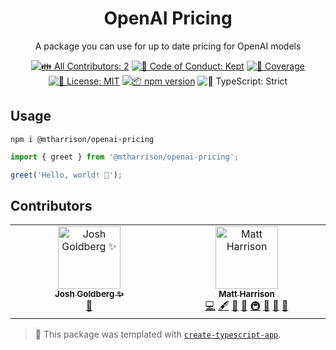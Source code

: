 <h1 align="center">OpenAI Pricing</h1>

<p align="center">A package you can use for up to date pricing for OpenAI models</p>

<p align="center">
	<!-- prettier-ignore-start -->
	<!-- ALL-CONTRIBUTORS-BADGE:START - Do not remove or modify this section -->
	<a href="#contributors" target="_blank"><img alt="👪 All Contributors: 2" src="https://img.shields.io/badge/%F0%9F%91%AA_all_contributors-2-21bb42.svg" /></a>
<!-- ALL-CONTRIBUTORS-BADGE:END -->
	<!-- prettier-ignore-end -->
	<a href="https://github.com/mtharrison/openai-pricing/blob/main/.github/CODE_OF_CONDUCT.md" target="_blank"><img alt="🤝 Code of Conduct: Kept" src="https://img.shields.io/badge/%F0%9F%A4%9D_code_of_conduct-kept-21bb42" /></a>
	<a href="https://codecov.io/gh/mtharrison/openai-pricing" target="_blank"><img alt="🧪 Coverage" src="https://img.shields.io/codecov/c/github/mtharrison/openai-pricing?label=%F0%9F%A7%AA%20coverage" /></a>
	<a href="https://github.com/mtharrison/openai-pricing/blob/main/LICENSE.md" target="_blank"><img alt="📝 License: MIT" src="https://img.shields.io/badge/%F0%9F%93%9D_license-MIT-21bb42.svg"></a>
	<a href="http://npmjs.com/package/@mtharrison/openai-pricing"><img alt="📦 npm version" src="https://img.shields.io/npm/v/@mtharrison/openai-pricing?color=21bb42&label=%F0%9F%93%A6%20npm" /></a>
	<img alt="💪 TypeScript: Strict" src="https://img.shields.io/badge/%F0%9F%92%AA_typescript-strict-21bb42.svg" />
</p>

## Usage

```shell
npm i @mtharrison/openai-pricing
```

```ts
import { greet } from '@mtharrison/openai-pricing';

greet('Hello, world! 💖');
```

## Contributors

<!-- spellchecker: disable -->
<!-- ALL-CONTRIBUTORS-LIST:START - Do not remove or modify this section -->
<!-- prettier-ignore-start -->
<!-- markdownlint-disable -->
<table>
  <tbody>
    <tr>
      <td align="center" valign="top" width="14.28%"><a href="http://www.joshuakgoldberg.com/"><img src="https://avatars.githubusercontent.com/u/3335181?v=4?s=100" width="100px;" alt="Josh Goldberg ✨"/><br /><sub><b>Josh Goldberg ✨</b></sub></a><br /><a href="#tool-JoshuaKGoldberg" title="Tools">🔧</a></td>
      <td align="center" valign="top" width="14.28%"><a href="http://matt-harrison.com/"><img src="https://avatars.githubusercontent.com/u/916064?v=4?s=100" width="100px;" alt="Matt Harrison"/><br /><sub><b>Matt Harrison</b></sub></a><br /><a href="https://github.com/mtharrison/openai-pricing/commits?author=mtharrison" title="Code">💻</a> <a href="#content-mtharrison" title="Content">🖋</a> <a href="https://github.com/mtharrison/openai-pricing/commits?author=mtharrison" title="Documentation">📖</a> <a href="#ideas-mtharrison" title="Ideas, Planning, & Feedback">🤔</a> <a href="#infra-mtharrison" title="Infrastructure (Hosting, Build-Tools, etc)">🚇</a> <a href="#maintenance-mtharrison" title="Maintenance">🚧</a> <a href="#projectManagement-mtharrison" title="Project Management">📆</a> <a href="#tool-mtharrison" title="Tools">🔧</a></td>
    </tr>
  </tbody>
</table>

<!-- markdownlint-restore -->
<!-- prettier-ignore-end -->

<!-- ALL-CONTRIBUTORS-LIST:END -->
<!-- spellchecker: enable -->

<!-- You can remove this notice if you don't want it 🙂 no worries! -->

> 💙 This package was templated with [`create-typescript-app`](https://github.com/JoshuaKGoldberg/create-typescript-app).
